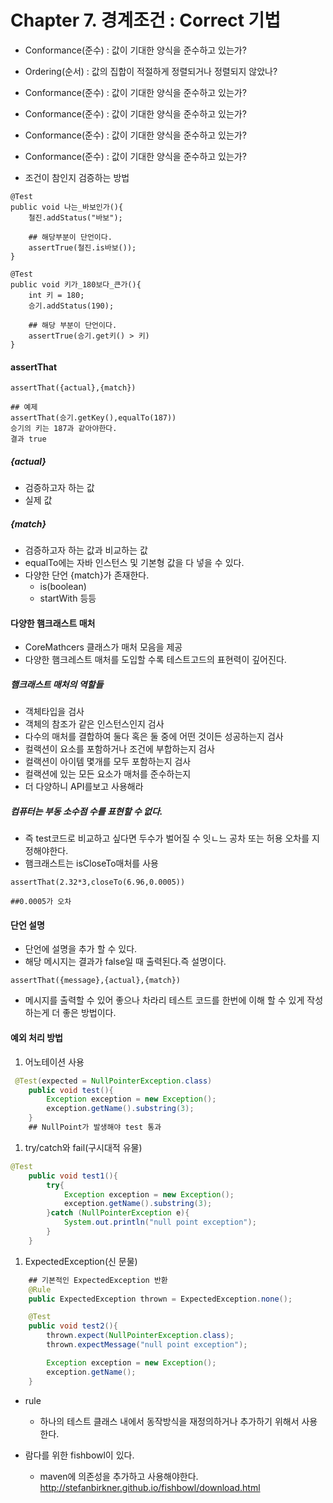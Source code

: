 # Chapter 7. 경계조건 : Correct 기법

-   Conformance(준수) : 값이 기대한 양식을 준수하고 있는가?
-   Ordering(순서) : 값의 집합이 적절하게 정렬되거나 정렬되지 않았나?

-   Conformance(준수) : 값이 기대한 양식을 준수하고 있는가?
-   Conformance(준수) : 값이 기대한 양식을 준수하고 있는가?
-   Conformance(준수) : 값이 기대한 양식을 준수하고 있는가?
-   Conformance(준수) : 값이 기대한 양식을 준수하고 있는가?

-   조건이 참인지 검증하는 방법

```
@Test
public void 나는_바보인가(){
    철진.addStatus("바보");
   
    ## 해당부분이 단언이다.
    assertTrue(철진.is바보());
}

@Test
public void 키가_180보다_큰가(){
    int 키 = 180;
    승기.addStatus(190);
    
    ## 해당 부분이 단언이다.
    assertTrue(승기.get키() > 키)
}
```

#### assertThat
```
assertThat({actual},{match})

## 예제
assertThat(승기.getKey(),equalTo(187))
승기의 키는 187과 같아야한다.
결과 true
```
##### {actual}
-   검증하고자 하는 값
-   실제 값

##### {match}
-   검증하고자 하는 값과 비교하는 값
-   equalTo에는 자바 인스턴스 및 기본형 값을 다 넣을 수 있다.
-   다양한 단언 {match}가 존재한다.
    -   is(boolean)
    -   startWith 등등
    

#### 다양한 햄크래스트 매처
-   CoreMathcers 클래스가 매처 모음을 제공
-   다양한 햄크레스트 매처를 도입할 수록 테스트고드의 표현력이 깊어진다.
##### 햄크래스트 매처의 역할들
-   객체타입을 검사
-   객체의 참조가 같은 인스턴스인지 검사
-   다수의 매처를 결합하여 둘다 혹은 둘 중에 어떤 것이든 성공하는지 검사
-   컬랙션이 요소를 포함하거나 조건에 부합하는지 검사
-   컬랙션이 아이템 몇개를 모두 포함하는지 검사
-   컬랙션에 있는 모든 요소가 매처를 준수하는지
-   더 다양하니 API를보고 사용해라
##### 컴퓨터는 부동 소수점 수를 표현할 수 없다.
-   즉 test코드로 비교하고 싶다면 두수가 벌어질 수 잇ㄴ느 공차 또는 허용 오차를 지정해야한다.
-   햄크래스트는 isCloseTo매처를 사용
```
assertThat(2.32*3,closeTo(6.96,0.0005))

##0.0005가 오차 
``` 

#### 단언 설명
-   단언에 설명을 추가 할 수 있다.
-   해당 메시지는 결과가 false일 때 출력된다.즉 설명이다.
```
assertThat({message},{actual},{match})
```
-   메시지를 출력할 수 있어 좋으나 차라리 테스트 코드를 한번에 이해 할 수 있게 작성하는게 더 좋은 방법이다.

#### 예외 처리 방법
1.  어노테이션 사용
```java
 @Test(expected = NullPointerException.class)
    public void test(){
        Exception exception = new Exception();
        exception.getName().substring(3);
    }
    ## NullPoint가 발생해야 test 통과
```
1. try/catch와 fail(구시대적 유물)
```java
@Test
    public void test1(){
        try{
            Exception exception = new Exception();
            exception.getName().substring(3);
        }catch (NullPointerException e){
            System.out.println("null point exception");
        }
    }
```
1.  ExpectedException(신 문물)
```java
    ## 기본적인 ExpectedException 반환
    @Rule
    public ExpectedException thrown = ExpectedException.none();

    @Test
    public void test2(){
        thrown.expect(NullPointerException.class);
        thrown.expectMessage("null point exception");

        Exception exception = new Exception();
        exception.getName();
    }
```
-   rule
    -   하나의 테스트 클래스 내에서 동작방식을 재정의하거나 추가하기 위해서 사용한다.

-   람다를 위한 fishbowl이 있다.
    -   maven에 의존성을 추가하고 사용해야한다.
    http://stefanbirkner.github.io/fishbowl/download.html
